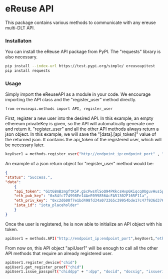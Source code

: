 # eReuse API 

This package contains various methods to communicate with any ereuse multi-DLT API.

### Installaton

You can install the eReuse API package from PyPI. The "requests" library is also necessary.

```sh
pip install --index-url https://test.pypi.org/simple/ ereuseapitest
pip install requests
```

### Usage

Simply import the eReuseAPI as a module in your code. We encourage importing the API class
and the "register_user" method directly.

```sh
from ereuseapi.methods import API, register_user
```

First, register a new user into the desired API. In this example, an empty ethereum  privateKey is given, so the API will automatically
generate one and return it. "register_user" and all the other API methods always return a json object. In this example, we will save the "[data].[api_token]"
value of the returned json. It contains the api_token of the registered user, which will be necessary later.

```sh
keyUser1 = methods.register_user("http://endpoint_ip:endpoint_port" , "")['data']['api_token']
```

An example of a json return object for "register_user" method would be:

```json
{
"status": "Success.", 
"data":
    {
    "api_token": "G1tG8mBzmgftK5P.gScPwsXlSoQ94PKkcsHvp6Kiqcq0UguvHus5pytfe5qb9HGANhbWUyvIEZS7ro9y", 
    "eth_pub_key": "0x84fc774998Ee14AeE099856AcFA51302F165F11a",
    "eth_priv_key": "0xc2d600f7e1bd498fd34a073365c39954bde17c47f936d376c190ff8ff4094030",
    "iota_id": "iota_placeholder"
    }
}
```

Once the user is registered, he is now able to initialize an API object with his token. 

```sh
apiUser1 = methods.API("http://endpoint_ip:endpoint_port",keyUser1,"ethereum")
```

From now on, this API object "apiUser1" will be enough to call all the other API methods that require an already registered user.

```sh
apiUser1.register_device("chid")
apiUser1.get_register_proof("chid")
apiUser1.issue_passport("chiddpp" + ":dpp", "docid", "docsig", "issuerid")
```